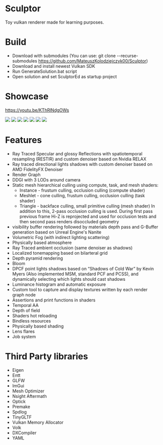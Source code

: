 # Sculptor
Toy vulkan renderer made for learning purposes.
# Build
- Download with submodules (You can use: git clone --recurse-submodules https://github.com/MateuszKolodziejczyk00/Sculptor)
- Download and install newest Vulkan SDK
- Run GenerateSolution.bat script
- Open solution and set SculptorEd as startup project
# Showcase

https://youtu.be/KThRlNdgOWs

![](Images/SanMiguel0.png)
![](Images/SanMiguel1.png)
![](Images/SanMiguel2.png)
![](Images/SunTemple0.png)
![](Images/SunTemple1.png)
![](Images/Sponza0.png)
![](Images/Sponza1.png)

# Features
- Ray Traced Specular and glossy Reflections with spatiotemporal resampling (RESTIR) and custom denoiser based on Nvidia RELAX
- Ray traced directional lights shadows with custom denoiser based on AMD FidelityFX Denoiser
- Render Graph
- DDGI with 3 LODs around camera
- Static mesh hierarchical culling using compute, task, and mesh shaders:
  - Instance - frustum culling, occlusion culling (compute shader)
  - Meshlet - cone culling, frustum culling, occlusion culling (task shader)
  - Triangle - backface culling, small primitive culling (mesh shader)
  In addition to this, 2-pass occlusion culling is used. During first pass previous frame Hi-Z is reprojected and used for occlusion tests and then second pass renders disoccluded geometry
- visibility buffer rendering followed by materials depth pass and G-Buffer generation based on Unreal Engine's Nanite
- Volumetric Fog (with indirect lighting scattering)
- Physically based atmosphere
- Ray Traced ambient occlusion (same denoiser as shadows)
- Localized tonemapping based on bilarteral grid
- Depth pyramid rendering
- Bloom
- DPCF point lights shadows based on “Shadows of Cold War” by Kevin Myers (Also implemented MSM, standard PCF and PCSS), and dynamically selecting which lights should cast shadows
- Luminance histogram and automatic exposure
- Custom tool to capture and display textures written by each render graph node
- Assertions and print functions in shaders
- Temporal AA
- Depth of field
- Shaders hot reloading
- Bindless resources
- Physically based shading
- Lens flares
- Job system
# Third Party libraries
- Eigen
- Entt
- GLFW
- ImGui
- Mesh Optimizer
- Nsight Aftermath
- Optick
- Premake
- Spdlog
- TinyGLTF
- Vulkan Memory Allocator
- Volk
- DXCompiler
- YAML